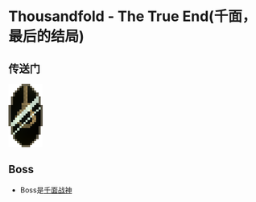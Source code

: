 # Thousandfold - The True End(千面，最后的结局)

## 传送门

![](assetes/locations/The_True_End_Mirror.png)

## Boss

- Boss是[千面战神](?file=005-神社/011-千面战神 "千面战神")